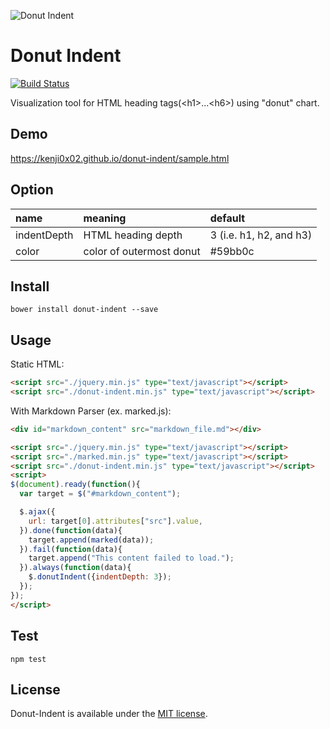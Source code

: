 ![Donut Indent](https://raw.githubusercontent.com/kenji0x02/images/master/donut.png)

# Donut Indent

[![Build Status](https://travis-ci.org/kenji0x02/donut-indent.svg)](https://travis-ci.org/kenji0x02/donut-indent)

Visualization tool for HTML heading tags(\<h1>...\<h6>) using "donut" chart.

## Demo

https://kenji0x02.github.io/donut-indent/sample.html


## Option

|name|meaning|default|
|:--|:--|:--|
|indentDepth|HTML heading depth|3 (i.e. h1, h2, and h3)|
|color|color of outermost donut|#59bb0c|

## Install

```
bower install donut-indent --save
```

## Usage

Static HTML:

```html
<script src="./jquery.min.js" type="text/javascript"></script>
<script src="./donut-indent.min.js" type="text/javascript"></script>
```

With Markdown Parser (ex. marked.js):

```html
<div id="markdown_content" src="markdown_file.md"></div>

<script src="./jquery.min.js" type="text/javascript"></script>
<script src="./marked.min.js" type="text/javascript"></script>
<script src="./donut-indent.min.js" type="text/javascript"></script>
<script>
$(document).ready(function(){
  var target = $("#markdown_content");

  $.ajax({
    url: target[0].attributes["src"].value,
  }).done(function(data){
    target.append(marked(data));
  }).fail(function(data){
    target.append("This content failed to load.");
  }).always(function(data){
    $.donutIndent({indentDepth: 3});
  });
});
</script>
```

## Test

```
npm test
```

## License

Donut-Indent is available under the [MIT license](https://github.com/kenji0x02/donut-indent/blob/master/LICENSE).
